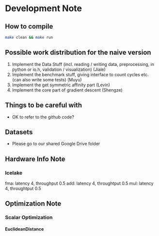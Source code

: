 # Development Note

## How to compile
```bash
make clean && make run
```

## Possible work distribution for the naive version
1. Implement the Data Stuff (incl. reading / writing data, preprocessing, in python or io.h, validation / visualization) (Jiale)
2. Implement the benchmark stuff, giving interface to count cycles etc. (can also write some tests) (Muyu)
3. Implement the get symmetric affinity part (Levin)
4. Implement the core part of gradient descent (Shengze)

## Things to be careful with
- OK to refer to the github code?

## Datasets
- Please go to our shared Google Drive folder

## Hardware Info Note
### Icelake
fma: latency 4, throughput 0.5
add: latency 4, throughtput 0.5
mul: latency 4, throughtput 0.5

## Optimization Note

### Scalar Optimization

#### EuclideanDistance

